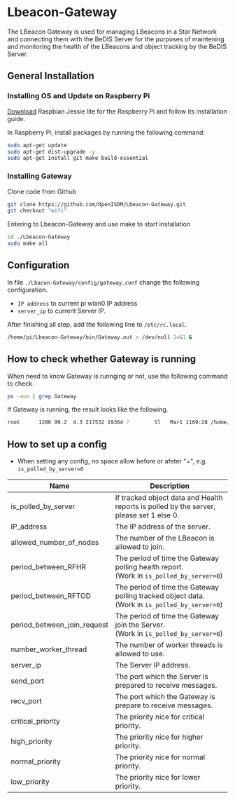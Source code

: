 # Lbeacon-Gateway

The LBeacon Gateway is used for managing LBeacons in a Star Network and connecting them with the BeDIS Server for the purposes of  maintening and monitoring the health of the LBeacons and object tracking by the BeDIS Server.

## General Installation

### Installing OS and Update on Raspberry Pi

[Download](http://downloads.raspberrypi.org/raspbian/images/raspbian-2017-07-05/2017-07-05-raspbian-jessie.zip) Raspbian Jessie lite for the Raspberry Pi and follow its installation guide.

In Raspberry Pi, install packages by running the following command:
```sh
sudo apt-get update
sudo apt-get dist-upgrade -y
sudo apt-get install git make build-essential
```

### Installing Gateway

Clone code from Github
```sh
git clone https://github.com/OpenISDM/Lbeacon-Gateway.git
git checkout "wifi"
```

Entering to Lbeacon-Gateway and use make to start installation
```sh
cd ./Lbeacon-Gateway
sudo make all
```
## Configuration

In file `./Lbacon-Gateway/config/gateway.conf` change the following configuration.
* `IP address` to current pi wlan0 IP address
* `server_ip` to current Server IP.

After finishing all step, add the following line to `/etc/rc.local`.
```sh
/home/pi/Lbeacon-Gateway/bin/Gateway.out > /dev/null 2>&1 &
```

## How to check whether Gateway is running

When need to know Gateway is runnging or not, use the following command to check.
```sh
ps -aux | grep Gateway
```
If Gateway is running, the result looks like the following.
```sh
root      1286 99.2  4.3 217532 19364 ?        Sl   Mar1 1169:28 /home/pi/Lbeacon-Gateway/bin/Gateway.out
```

## How to set up a config
* When setting any config, no space allow before or afeter "=", e.g. `is_polled_by_server=0`

Name                            | Description
--------------------------------|--------------------------------------------------------------------------------------
is_polled_by_server             | If tracked object data and Health reports is polled by the server, please set 1 else 0. 
IP_address                      | The IP address of the server.
allowed_number_of_nodes         | The number of the LBeacon is allowed to join.
period_between_RFHR             | The period of time the Gateway polling health report.<br />(Work in `is_polled_by_server=0`)
period_between_RFTOD            | The period of time the Gateway polling tracked object data.<br />(Work in `is_polled_by_server=0`)
period_between_join_request     | The period of time the Gateway join the Server.<br />(Work in `is_polled_by_server=0`)
number_worker_thread            | The number of worker threads is allowed to use. 
server_ip                       | The Server IP address.
send_port                       | The port which the Server is prepared to receive messages.
recv_port                       | The port which the Gateway is prepare to receive messages.
critical_priority               | The priority nice for critical priority.
high_priority                   | The priority nice for higher priority.
normal_priority                 | The priority nice for normal priority.
low_priority                    | The priority nice for lower priority.
